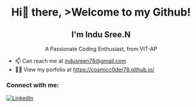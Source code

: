 <h1 align="center">Hi👋 there, >Welcome to my Github!</h1>

<h2 align="center">I'm Indu Sree.N</h2>
<p align="center">A Passionate Coding Enthusiast, from VIT-AP</p>


- 📫 Can reach me at indusreen78@gmail.com
- 👨‍💻 View my porfolio at https://cosmicc0der78.github.io/

### Connect with me:
[![LinkedIn](https://img.shields.io/badge/-LinkedIn-blue?style=flat&logo=Linkedin&logoColor=white)](https://www.linkedin.com/in/indusree-nanapu-a5007b275/)





